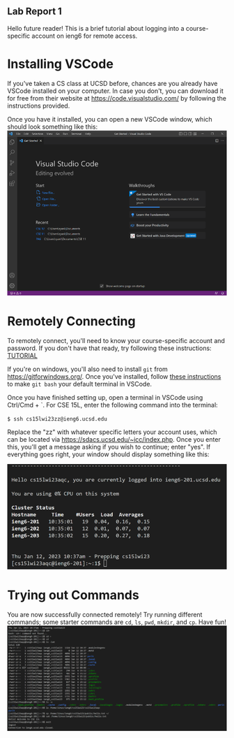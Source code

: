 ## Lab Report 1

Hello future reader! This is a brief tutorial about logging into a course-specific account on ieng6 for remote access.

# Installing VSCode
If you've taken a CS class at UCSD before, chances are you already have VSCode installed on your computer.
In case you don't, you can download it for free from their website at https://code.visualstudio.com/ by following
the instructions provided.

Once you have it installed, you can open a new VSCode window, which should look something like this:
![Image](https://github.com/ryanliulwy/cse15l-lab-reports/blob/main/screenshots/vscode.png)

# Remotely Connecting
To remotely connect, you'll need to know your course-specific account and password.
If you don't have that ready, try following these instructions: [TUTORIAL](https://docs.google.com/document/d/1hs7CyQeh-MdUfM9uv99i8tqfneos6Y8bDU0uhn1wqho/edit)

If you're on windows, you'll also need to install `git` from https://gitforwindows.org/. Once you've installed, follow
[these instructions](https://stackoverflow.com/questions/42606837/how-do-i-use-bash-on-windows-from-the-visual-studio-code-integrated-terminal/50527994#50527994)
to make `git bash` your default terminal in VSCode.

Once you have finished setting up, open a terminal in VSCode using Ctrl/Cmd + `. For CSE 15L, enter the following command into the terminal:

`$ ssh cs15lwi23zz@ieng6.ucsd.edu`

Replace the "zz" with whatever specific letters your account uses, which can be located via https://sdacs.ucsd.edu/~icc/index.php. Once you enter this,
you'll get a message asking if you wish to continue; enter "yes". If everything goes right, your window should display something like this:

![Image](https://github.com/ryanliulwy/cse15l-lab-reports/blob/main/screenshots/remote_connection.png)

# Trying out Commands
You are now successfully connected remotely! Try running different commands; some starter commands are `cd`, `ls`, `pwd`, `mkdir`, and `cp`. Have fun!
![Image](https://github.com/ryanliulwy/cse15l-lab-reports/blob/main/screenshots/image.png)
